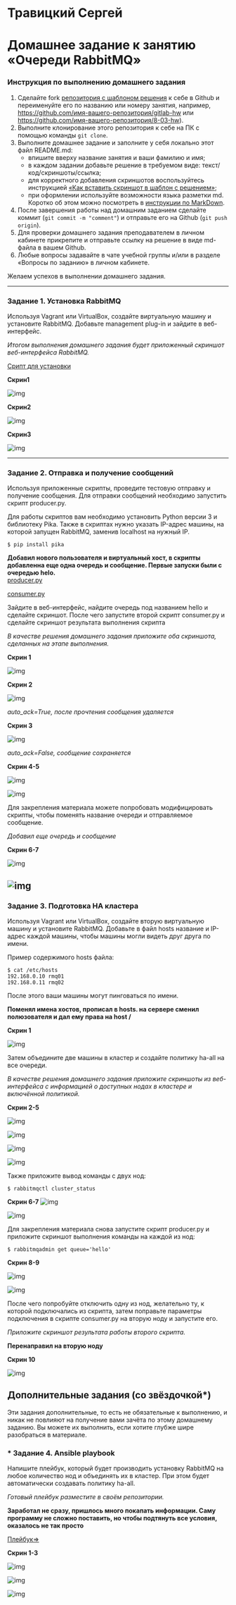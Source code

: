 # Травицкий Сергей
# Домашнее задание к занятию  «Очереди RabbitMQ»

### Инструкция по выполнению домашнего задания

1. Сделайте fork [репозитория c шаблоном решения](https://github.com/netology-code/sys-pattern-homework) к себе в Github и переименуйте его по названию или номеру занятия, например, https://github.com/имя-вашего-репозитория/gitlab-hw или https://github.com/имя-вашего-репозитория/8-03-hw).
2. Выполните клонирование этого репозитория к себе на ПК с помощью команды `git clone`.
3. Выполните домашнее задание и заполните у себя локально этот файл README.md:
   - впишите вверху название занятия и ваши фамилию и имя;
   - в каждом задании добавьте решение в требуемом виде: текст/код/скриншоты/ссылка;
   - для корректного добавления скриншотов воспользуйтесь инструкцией [«Как вставить скриншот в шаблон с решением»](https://github.com/netology-code/sys-pattern-homework/blob/main/screen-instruction.md);
   - при оформлении используйте возможности языка разметки md. Коротко об этом можно посмотреть в [инструкции по MarkDown](https://github.com/netology-code/sys-pattern-homework/blob/main/md-instruction.md).
4. После завершения работы над домашним заданием сделайте коммит (`git commit -m "comment"`) и отправьте его на Github (`git push origin`).
5. Для проверки домашнего задания преподавателем в личном кабинете прикрепите и отправьте ссылку на решение в виде md-файла в вашем Github.
6. Любые вопросы задавайте в чате учебной группы и/или в разделе «Вопросы по заданию» в личном кабинете.

Желаем успехов в выполнении домашнего задания.

---

### Задание 1. Установка RabbitMQ

Используя Vagrant или VirtualBox, создайте виртуальную машину и установите RabbitMQ.
Добавьте management plug-in и зайдите в веб-интерфейс.

*Итогом выполнения домашнего задания будет приложенный скриншот веб-интерфейса RabbitMQ.*

[Срипт для установки](https://github.com/travickiy67/RabbitMQ/blob/main/files/sh.sh)  

**Скрин1**

![img](https://github.com/travickiy67/RabbitMQ/blob/main/img/img1.1.png)  

**Скрин2**

![img](https://github.com/travickiy67/RabbitMQ/blob/main/img/img1.3.png)  

**Скрин3**

![img](https://github.com/travickiy67/RabbitMQ/blob/main/img/img1.4.png)  

---

### Задание 2. Отправка и получение сообщений

Используя приложенные скрипты, проведите тестовую отправку и получение сообщения.
Для отправки сообщений необходимо запустить скрипт producer.py.

Для работы скриптов вам необходимо установить Python версии 3 и библиотеку Pika.
Также в скриптах нужно указать IP-адрес машины, на которой запущен RabbitMQ, заменив localhost на нужный IP.

```shell script
$ pip install pika
```
**Добавил нового пользователя и виртуальный хост, в скрипты добавленна еще одна очередь и сообщение. Первые запуски были с очередью helo.**  
[producer.py](https://github.com/travickiy67/RabbitMQ/blob/main/files/producer.py)

[consumer.py](https://github.com/travickiy67/RabbitMQ/blob/main/files/consumer1.py)
 
Зайдите в веб-интерфейс, найдите очередь под названием hello и сделайте скриншот.
После чего запустите второй скрипт consumer.py и сделайте скриншот результата выполнения скрипта

*В качестве решения домашнего задания приложите оба скриншота, сделанных на этапе выполнения.*

**Скрин 1**  

![img](https://github.com/travickiy67/RabbitMQ/blob/main/img/img2.2.png)

**Скрин 2**  

![img](https://github.com/travickiy67/RabbitMQ/blob/main/img/img2.4.png)

*auto_ack=True, после прочтения сообщения удаляется*  

**Cкрин 3**  

![img](https://github.com/travickiy67/RabbitMQ/blob/main/img/img2.3.png)

*auto_ack=False, сообщение сохраняется*  

**Скрин 4-5**  

![img](https://github.com/travickiy67/RabbitMQ/blob/main/img/img2.5.png)  

![img](https://github.com/travickiy67/RabbitMQ/blob/main/img/img2.6.png)  

Для закрепления материала можете попробовать модифицировать скрипты, чтобы поменять название очереди и отправляемое сообщение.

*Добавил еще очередь и сообщение*  

**Скрин 6-7**

![img](https://github.com/travickiy67/RabbitMQ/blob/main/img/img2.7.png)   

![img](https://github.com/travickiy67/RabbitMQ/blob/main/img/img2.8.png)  
---

### Задание 3. Подготовка HA кластера

Используя Vagrant или VirtualBox, создайте вторую виртуальную машину и установите RabbitMQ.
Добавьте в файл hosts название и IP-адрес каждой машины, чтобы машины могли видеть друг друга по имени.

Пример содержимого hosts файла:
```shell script
$ cat /etc/hosts
192.168.0.10 rmq01
192.168.0.11 rmq02
```
После этого ваши машины могут пинговаться по имени.

**Поменял имена хостов, прописал в hosts. на сервере сменил полюзователя и дал ему права на host /**

**Скрин 1**  

![img](https://github.com/travickiy67/RabbitMQ/blob/main/img/img3.1.png)
 
Затем объедините две машины в кластер и создайте политику ha-all на все очереди.

*В качестве решения домашнего задания приложите скриншоты из веб-интерфейса с информацией о доступных нодах в кластере и включённой политикой.*

**Скрин 2-5**

![img](https://github.com/travickiy67/RabbitMQ/blob/main/img/img3.4.png)

![img](https://github.com/travickiy67/RabbitMQ/blob/main/img/img3.5.png) 

![img](https://github.com/travickiy67/RabbitMQ/blob/main/img/img3.6.png)

![img](https://github.com/travickiy67/RabbitMQ/blob/main/img/img3.7.png)


Также приложите вывод команды с двух нод:

```shell script
$ rabbitmqctl cluster_status

```
**Скрин 6-7**
![img](https://github.com/travickiy67/RabbitMQ/blob/main/img/img3.2.png)

![img](https://github.com/travickiy67/RabbitMQ/blob/main/img/img3.3.png)

Для закрепления материала снова запустите скрипт producer.py и приложите скриншот выполнения команды на каждой из нод:

```shell script
$ rabbitmqadmin get queue='hello'
```
**Скрин 8-9**

![img](https://github.com/travickiy67/RabbitMQ/blob/main/img/img3.8.png)

![img](https://github.com/travickiy67/RabbitMQ/blob/main/img/img3.9.png)

После чего попробуйте отключить одну из нод, желательно ту, к которой подключались из скрипта, затем поправьте параметры подключения в скрипте consumer.py на вторую ноду и запустите его.

*Приложите скриншот результата работы второго скрипта.*

**Перенаправил на вторую ноду**

**Скрин 10**

![img](https://github.com/travickiy67/RabbitMQ/blob/main/img/img4.0.png)

## Дополнительные задания (со звёздочкой*)
Эти задания дополнительные, то есть не обязательные к выполнению, и никак не повлияют на получение вами зачёта по этому домашнему заданию. Вы можете их выполнить, если хотите глубже шире разобраться в материале.

### * Задание 4. Ansible playbook

Напишите плейбук, который будет производить установку RabbitMQ на любое количество нод и объединять их в кластер.
При этом будет автоматически создавать политику ha-all.

*Готовый плейбук разместите в своём репозитории.*

**Заработал не сразу, пришлось много покапать информации. Саму программу не сложно поставить, но чтобы подтянуть все условия, оказалось не так просто**  

[Плейбук=>](https://github.com/travickiy67/RabbitMQ/blob/main/files/rabbitmq.yml)  

**Скрин 1-3**  

![img](https://github.com/travickiy67/RabbitMQ/blob/main/img/img5.0.png)

![img](https://github.com/travickiy67/RabbitMQ/blob/main/img/img5.1.png)

![img](https://github.com/travickiy67/RabbitMQ/blob/main/img/img5.2.png)

